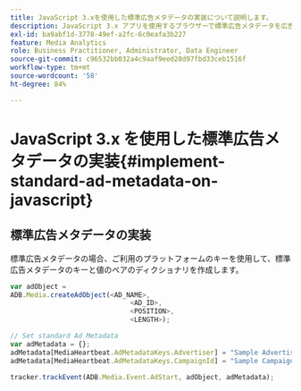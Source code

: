 ```yaml
---
title: JavaScript 3.xを使用した標準広告メタデータの実装について説明します。
description: JavaScript 3.x アプリを使用するブラウザーで標準広告メタデータを広告トラッキングに使用する方法。
exl-id: ba9abf1d-3778-49ef-a2fc-6c0eafa3b227
feature: Media Analytics
role: Business Practitioner, Administrator, Data Engineer
source-git-commit: c96532bb032a4c9aaf9eed28d97fbd33ceb1516f
workflow-type: tm+mt
source-wordcount: '58'
ht-degree: 84%

---
```


# JavaScript 3.x を使用した標準広告メタデータの実装{#implement-standard-ad-metadata-on-javascript}

## 標準広告メタデータの実装

標準広告メタデータの場合、ご利用のプラットフォームのキーを使用して、標準広告メタデータのキーと値のペアのディクショナリを作成します。

```js
var adObject =
ADB.Media.createAdObject(<AD_NAME>,
                              <AD_ID>,
                              <POSITION>,
                              <LENGTH>);

// Set standard Ad Metadata
var adMetadata = {};
adMetadata[MediaHeartbeat.AdMetadataKeys.Advertiser] = "Sample Advertiser";
adMetadata[MediaHeartbeat.AdMetadataKeys.CampaignId] = "Sample Campaign";

tracker.trackEvent(ADB.Media.Event.AdStart, adObject, adMetadata);
```
